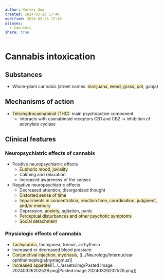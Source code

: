 ```yaml
---
author: Harvey Guo
created: 2024-03-26 17:40
modified: 2024-03-26 17:40
aliases:
  - Cannabis
share: true
---
```

# Cannabis intoxication
## Substances
- Whole-plant cannabis (street names: <span style="background:rgba(240, 200, 0, 0.2)">marijuana, weed, grass, pot</span>, ganja)
## Mechanisms of action
- <span style="background:rgba(240, 200, 0, 0.2)">Tetrahydrocannabinol (THC)</span>: main psychoactive component
	- Interacts with cannabinoid receptors CB1 and CB2 → inhibition of adenylate cyclase
## Clinical features
### Neuropsychiatric effects of cannabis
- Positive neuropsychiatric effects
	- <span style="background:rgba(240, 200, 0, 0.2)">Euphoric mood, joviality</span>
	- Calming and relaxation
	- Increased awareness of the senses
- Negative neuropsychiatric effects
	- Decreased attention, disorganized thought
	- <span style="background:rgba(240, 200, 0, 0.2)">Distorted sense of time</span>
	- <span style="background:rgba(240, 200, 0, 0.2)">Impairments in concentration, reaction time, coordination, judgment, and/or memory</span>
	- Depression, <span style="background:rgba(240, 200, 0, 0.2)">anxiety</span>, agitation, panic
	- <span style="background:rgba(240, 200, 0, 0.2)">Perceptual disturbances and other psychotic symptoms</span>
	- <span style="background:rgba(240, 200, 0, 0.2)">Social detachment</span>
### Physiologic effects of cannabis
- <span style="background:rgba(240, 200, 0, 0.2)">Tachycardia</span>, tachypnea, tremor, arrhythmia
- Increased or decreased blood pressure
- <span style="background:rgba(240, 200, 0, 0.2)">Conjunctival injection, mydriasis</span>, [[../Neurology/Internuclear ophthalmoplegia|nystagmus]]
- <span style="background:rgba(240, 200, 0, 0.2)">Increased appetite</span>![[../../assets/img/Pasted image 20240326202528.png|Pasted image 20240326202528.png]]